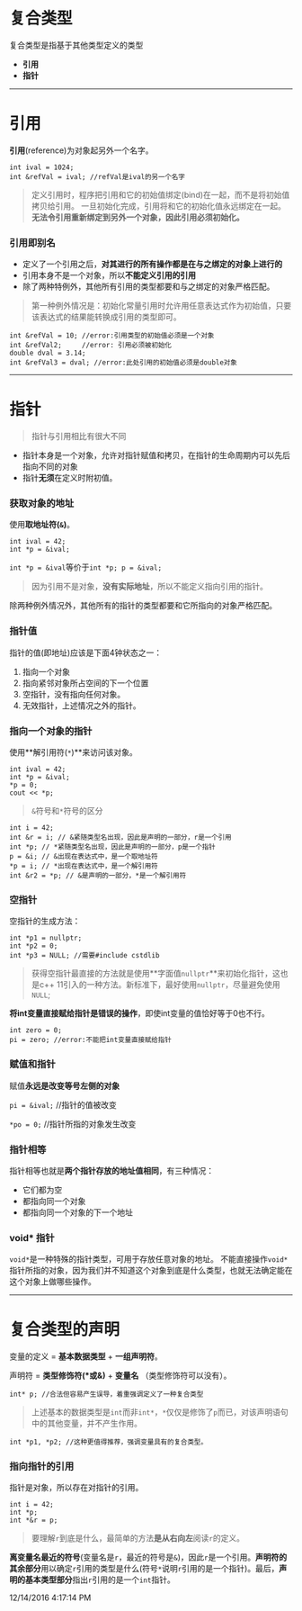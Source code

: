 # 复合类型 #
复合类型是指基于其他类型定义的类型

- **引用**
- **指针**

-----
# 引用 #
**引用**(reference)为对象起另外一个名字。
	
	int ival = 1024;
	int &refVal = ival; //refVal是ival的另一个名字

> 定义引用时，程序把引用和它的初始值绑定(bind)在一起，而不是将初始值拷贝给引用。 一旦初始化完成，引用将和它的初始化值永远绑定在一起。**无法令引用重新绑定到另外一个对象，因此引用必须初始化。**

### 引用即别名 ###

- 定义了一个引用之后，**对其进行的所有操作都是在与之绑定的对象上进行的**
- 引用本身不是一个对象，所以**不能定义引用的引用**
- 除了两种特例外，其他所有引用的类型都要和与之绑定的对象严格匹配。
> 第一种例外情况是：初始化常量引用时允许用任意表达式作为初始值，只要该表达式的结果能转换成引用的类型即可。

	int &refVal = 10; //error:引用类型的初始值必须是一个对象
	int &refVal2;	  //error: 引用必须被初始化
	double dval = 3.14;
	int &refVal3 = dval; //error:此处引用的初始值必须是double对象

---

# 指针 #

> 指针与引用相比有很大不同

- 指针本身是一个对象，允许对指针赋值和拷贝，在指针的生命周期内可以先后指向不同的对象
- 指针**无须**在定义时附初值。 

### 获取对象的地址 ###
使用**取地址符(`&`)**。

	int ival = 42;
	int *p = &ival;

`int *p = &ival`等价于`int *p; p = &ival;`

> 因为引用不是对象，**没有实际地址**，所以不能定义指向引用的指针。

除两种例外情况外，其他所有的指针的类型都要和它所指向的对象严格匹配。

### 指针值 ###
指针的值(即地址)应该是下面4钟状态之一：

1. 指向一个对象
2. 指向紧邻对象所占空间的下一个位置
3. 空指针，没有指向任何对象。
4. 无效指针，上述情况之外的指针。

### 指向一个对象的指针 ###
使用**解引用符(`*`)**来访问该对象。

	int ival = 42;
	int *p = &ival;
	*p = 0;
	cout << *p;

> `&`符号和`*`符号的区分

	int i = 42;
	int &r = i; // &紧随类型名出现，因此是声明的一部分，r是一个引用
	int *p; // *紧随类型名出现，因此是声明的一部分，p是一个指针
	p = &i; // &出现在表达式中，是一个取地址符
	*p = i; // *出现在表达式中，是一个解引用符
	int &r2 = *p; // &是声明的一部分，*是一个解引用符

### 空指针 ###
空指针的生成方法：

	int *p1 = nullptr;
	int *p2 = 0;
	int *p3 = NULL; //需要#include cstdlib

> 获得空指针最直接的方法就是使用**字面值`nullptr`**来初始化指针，这也是c++ 11引入的一种方法。新标准下，最好使用`nullptr`，尽量避免使用`NULL`;

**将int变量直接赋给指针是错误的操作**，即使int变量的值恰好等于0也不行。

	int zero = 0;
	pi = zero; //error:不能把int变量直接赋给指针

### 赋值和指针 ###
赋值**永远是改变等号左侧的对象**

`pi = &ival;` //指针的值被改变

`*po = 0;` //指针所指的对象发生改变

### 指针相等 ###
指针相等也就是**两个指针存放的地址值相同**，有三种情况：

- 它们都为空
- 都指向同一个对象
- 都指向同一个对象的下一个地址

### void* 指针 ###
`void*`是一种特殊的指针类型，可用于存放任意对象的地址。
不能直接操作`void*`指针所指的对象，因为我们并不知道这个对象到底是什么类型，也就无法确定能在这个对象上做哪些操作。

----------

# 复合类型的声明 #
变量的定义 = **基本数据类型** + **一组声明符**。

声明符 = **类型修饰符(\*或&)** + **变量名** （类型修饰符可以没有）。

	int* p; //合法但容易产生误导，着重强调定义了一种复合类型
> 上述基本的数据类型是`int`而非`int*`，`*`仅仅是修饰了`p`而已，对该声明语句中的其他变量，并不产生作用。

	int *p1, *p2; //这种更值得推荐，强调变量具有的复合类型。

### 指向指针的引用 ###
指针是对象，所以存在对指针的引用。

	int i = 42;
	int *p;
	int *&r = p;

> 要理解`r`到底是什么，最简单的方法**是从右向左**阅读`r`的定义。

**离变量名最近的符号**(变量名是`r`，最近的符号是`&`)，因此`r`是一个引用。**声明符的其余部分**用以确定`r`引用的类型是什么(符号`*`说明`r`引用的是一个指针)。最后，**声明的基本类型部分**指出`r`引用的是一个`int`指针。

12/14/2016 4:17:14 PM 